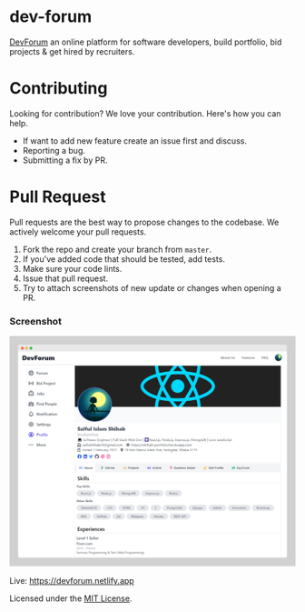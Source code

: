 # dev-forum

[DevForum](https://devforum.netlify.app) an online platform for software developers, build portfolio, bid projects & get hired by recruiters.

# Contributing

Looking for contribution? We love your contribution. Here's how you can help.

- If want to add new feature create an issue first and discuss.
- Reporting a bug.
- Submitting a fix by PR.

# Pull Request

Pull requests are the best way to propose changes to the codebase. We actively welcome your pull requests.

1. Fork the repo and create your branch from `master`.
2. If you've added code that should be tested, add tests.
3. Make sure your code lints.
4. Issue that pull request.
5. Try to attach screenshots of new update or changes when opening a PR.

### Screenshot
<img src="ui.png" alt="devforum" />

Live: https://devforum.netlify.app

Licensed under the [MIT License](LICENSE.md).
